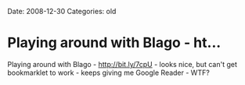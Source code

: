 Date: 2008-12-30
Categories: old

# Playing around with Blago - ht...

Playing around with Blago - <a href="http://bit.ly/7cpU" rel="nofollow">http://bit.ly/7cpU</a> - looks nice,  but can't get bookmarklet to work - keeps giving me Google Reader - WTF?
